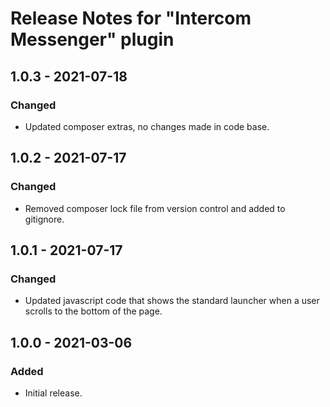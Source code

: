 # Release Notes for "Intercom Messenger" plugin

## 1.0.3 - 2021-07-18

### Changed

- Updated composer extras, no changes made in code base.

## 1.0.2 - 2021-07-17

### Changed

- Removed composer lock file from version control and added to gitignore.

## 1.0.1 - 2021-07-17

### Changed

- Updated javascript code that shows the standard launcher when a user scrolls to the bottom of the page.

## 1.0.0 - 2021-03-06

### Added

- Initial release.
